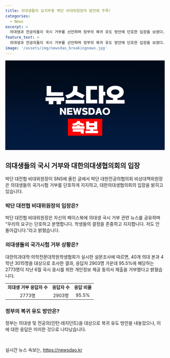 ```yaml
---
title: 의대생들의 요지부동 박단 비대위원장의 발언에 주목!
categories:
  - News
excerpt: >
  의대생과 전공의들이 국시 거부를 선언하며 정부의 복귀 유도 방안에 단호한 입장을 보였다. 박단 대전협 비대위원장은 SNS를 통해 의대생들의 결정을 존중하고 지지한다며 복귀 의사를 밝히지 않을 것이라고 밝혔다. 의과대학·의학전문대학원학생협회의 설문조사에 따르면 95.5%의 학생들이 국시 응시를 거부했다고 밝혀졌으며, 복귀 유도책에 대한 반응은 냉담한 모습을 보이고 있다.
feature_text: >
  의대생과 전공의들이 국시 거부를 선언하며 정부의 복귀 유도 방안에 단호한 입장을 보였다. 박단 대전협 비대위원장은 SNS를 통해 의대생들의 결정을 존중하고 지지한다며 복귀 의사를 밝히지 않을 것이라고 밝혔다. 의과대학·의학전문대학원학생협회의 설문조사에 따르면 95.5%의 학생들이 국시 응시를 거부했다고 밝혀졌으며, 복귀 유도책에 대한 반응은 냉담한 모습을 보이고 있다.
image: '/assets/img/newsdao_breakingnews.jpg'
---
```


<p><img src="/assets/img/newsdao_breakingnews.jpg" alt="ranknews 속보" /></p>

<h2 data-ke-size="size26">의대생들의 국시 거부와 대한의대생협의회의 입장</h2>

<p data-ke-size="size16">박단 대전협 비대위원장이 SNS에 올린 글에서 박단 대한전공의협의회 비상대책위원장은 의대생들의 국가시험 거부를 단호하게 지지하고, 대한의대생협의회의 입장을 밝히고 있습니다.</p>

<h3>박단 대전협 비대위원장의 입장은?</h3>

<p data-ke-size="size16">박단 대전협 비대위원장은 자신의 페이스북에 의대생 국시 거부 관련 뉴스를 공유하며 “우리의 요구는 단호하고 분명합니다. 학생들의 결정을 존중하고 지지합니다. 저도 안 돌아갑니다.”라고 밝혔습니다.</p>

<h3>의대생들의 국가시험 거부 상황은?</h3>

<p data-ke-size="size16">대한의과대학·의학전문대학원학생협회가 실시한 설문조사에 따르면, 40개 의대 본과 4학년 3015명을 대상으로 조사한 결과, 응답자 2903명 가운데 95.5%에 해당하는 2773명이 지난 6월 국시 응시를 위한 개인정보 제공 동의서 제출을 거부했다고 밝혔습니다.</p>

<table>
    <tr>
        <td style="text-align: center; height: 17px;"><b>의대생 거부 응답자 수</b></td>
        <td style="text-align: center; height: 17px;"><b>응답자 수</b></td>
        <td style="text-align: center; height: 17px;"><b>응답 비율</b></td>
    </tr>
    <tr>
        <td style="text-align: center; height: 17px;">2773명</td>
        <td style="text-align: center; height: 17px;">2903명</td>
        <td style="text-align: center; height: 17px;">95.5%</td>
    </tr>
</table>

<h3>정부의 복귀 유도 방안은?</h3>

<p data-ke-size="size16">정부는 의대생 및 전공의(인턴·레지던트)을 대상으로 복귀 유도 방안을 내놓았으나, 이에 대한 응답은 미미한 것으로 나타났습니다.</p>

<p data-ke-size="size16">&nbsp;</p>
실시간 뉴스 속보는, <a href="https://newsdao.kr" rel="dofollow">https://newsdao.kr</a>



